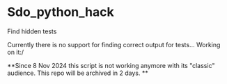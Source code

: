 # Sdo_python_hack
Find hidden tests


Currently there is no support for finding correct output for tests... Working on it:/

**Since 8 Nov 2024 this script is not working anymore with its "classic" audience. This repo will be archived in 2 days. **
